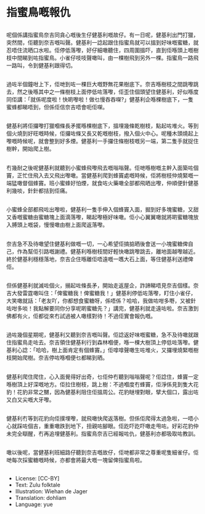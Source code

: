 # 指蜜鳥嘅報仇

##
呢個係講指蜜鳥奈吉同貪心嘅後生仔健基利嘅故仔。有一日呢，健基利出門打獵，突然間，佢聽到奈吉嘅叫聲。健基利一諗起跟住指蜜鳥就可以搵到好味嘅蜜糖，就忍唔住流晒口水啦。佢停低落嚟，好仔細噉聽住，四周圍搵吓，直到佢喺頭上嘅樹枝中間睇到咗指蜜鳥。小雀仔吱吱聲噉叫，由一棵樹飛到另外一棵。指蜜鳥一路飛一路叫，令到健基利跟得切。

##
過咗半個鐘咁上下，佢哋到咗一棵巨大嘅野無花果樹底下。奈吉喺樹枝之間跳嚟跳去，然之後喺其中之一條樹枝上面停低咗落嚟，佢歪住個頭望住健基利，好似喺度同佢講：「就係呢度啦！快啲嚟啦！做乜慢吞吞㗎?」健基利企喺棵樹底下，一隻蜜蜂都睇唔到，但係佢信奈吉唔會呃佢㗎。

##
健基利將佢攞嚟打獵嗰條長矛擺喺棵樹底下，搵埋幾條乾樹枝，點起咗堆火。等到個火燒到好旺嘅時候，佢攞咗條又長又乾嘅樹枝，撥入個火中心。呢種木頭燒起上嚟嘅時候呢，就會整到好多煙。健基利一手攞住條樹枝嘅另一端，第二隻手就捉住樹幹，開始爬上樹。

##
冇幾耐之後呢健基利就聽到小蜜蜂飛嚟飛去嘅嗡嗡聲。佢哋喺樹嘅主幹入面築咗個竇，正忙住飛入去又飛出嚟噉。當健基利爬到蜂竇處嘅時候，佢將樹枝仲燒緊嘅一端猛噉督個蜂竇。班小蜜蜂好怕煙，就食咗火藥噉全部都飛晒出嚟，仲順便針健基利幾啖，針針都拮到佢痛。

##
小蜜蜂全部都飛咗出嚟啦，健基利一隻手伸入個蜂竇入面，掘到好多塊蜜糖，又甜又香嘅蜜糖由蜜糖塊上面滴落嚟，睇起嚟極好味噉。佢小心翼翼噉就將啲蜜糖塊放入膊頭上嘅袋，慢慢噉由樹上面爬返落嚟。

##
奈吉急不及待噉望住健基利做嘅一切，一心希望佢搞掂晒後會送一小塊蜜糖俾自己，作為幫佢引路嘅謝禮。健基利喺樹枝間好輕快噉跳嚟跳去，離地面越嚟越近。終於健基利穩穩落地，奈吉企住喺離佢唔遠嘅一嚿大石上面，等住健基利送禮俾佢。

##
但係健基利就滅咗個火，搦起咗條長矛，開始走返屋企，詐諦睇唔見奈吉個樣。奈吉大發雷霆噉叫住：「俾蜜糖我！俾蜜糖我！」健基利停低咗落嚟，盯住小雀仔，大笑噉就話：「老友吖，你都想食蜜糖呀，係唔係？哈哈，我做咗咁多嘢，又被針咗咁多啖！我點解要同你分享呢啲蜜糖先？」講完，健基利就走遠咗啦。奈吉激到佛都有火，佢都從來冇試過被人噉樣對待！不過佢實會報仇嘅。

##
過咗幾個星期呢，健基利又聽到奈吉嘅叫聲。佢諗返好味嘅蜜糖，急不及待噉就跟住指蜜鳥走咗去。奈吉領住健基利行到森林嗰便，喺一棵大樹頂上停低咗落嚟。健基利心諗：「哈哈，樹上面肯定有個蜂竇。」佢嗱嗱聲噉生咗堆火，又攞埋燒緊嘅樹枝開始爬樹。奈吉停咗喺嗰便乜都睇到晒。

##
健基利爬住爬住，心入面覺得好出奇，乜佢仲冇聽到嗡嗡聲呢？佢諗住，蜂竇一定喺樹頂上好深嘅地方。佢拉住樹枝，跳上樹：不過嗰度冇蜂竇，佢淨係見到隻大花豹！花豹非常之嬲，因為健基利阻住佢搵周公。花豹瞇埋對眼，擘大個口，露出咗又白又尖嘅大牙嚟。

##
健基利冇等到花豹向佢撲埋嚟，就飛噉快爬返落樹。但係佢爬得太過急啦，一唔小心就踩咗個吉，重重噉跌到地下，扭親咗腳眼。佢趷吓趷吓噉走甩咗。好彩花豹仲未完全瞓醒，冇再追埋健基利。指蜜鳥奈吉已經報咗仇，健基利亦都吸取咗教訓。

##
噉以後呢，當健基利班細路仔聽到奈吉嘅故仔，佢哋都非常之尊重呢隻細雀仔。佢哋每次採蜜糖嘅時候，亦都會將最大嘅一塊留俾指蜜鳥啦。

##
* License: [CC-BY]
* Text: Zulu folktale
* Illustration: Wiehan de Jager
* Translation: dohliam
* Language: yue
